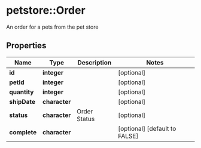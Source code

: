 # petstore::Order

An order for a pets from the pet store

## Properties
Name | Type | Description | Notes
------------ | ------------- | ------------- | -------------
**id** | **integer** |  | [optional] 
**petId** | **integer** |  | [optional] 
**quantity** | **integer** |  | [optional] 
**shipDate** | **character** |  | [optional] 
**status** | **character** | Order Status | [optional] 
**complete** | **character** |  | [optional] [default to FALSE] 


